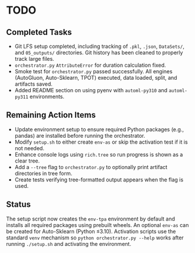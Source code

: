 # TODO

## Completed Tasks

- Git LFS setup completed, including tracking of `.pkl`, `.json`, `DataSets/`, and `05_outputs/` directories. Git history has been cleaned to properly track large files.
- `orchestrator.py` `AttributeError` for duration calculation fixed.
- Smoke test for `orchestrator.py` passed successfully. All engines (AutoGluon, Auto-Sklearn, TPOT) executed, data loaded, split, and artifacts saved.
- Added README section on using pyenv with `automl-py310` and `automl-py311` environments.

## Remaining Action Items

- Update environment setup to ensure required Python packages (e.g., pandas) are installed before running the orchestrator.
- Modify `setup.sh` to either create `env-as` or skip the activation test if it is not needed.
- Enhance console logs using `rich.tree` so run progress is shown as a clear tree.
- Add a `--tree` flag to `orchestrator.py` to optionally print artifact directories in tree form.
- Create tests verifying tree-formatted output appears when the flag is used.

## Status

The setup script now creates the `env-tpa` environment by default and installs all required packages using prebuilt wheels. An optional `env-as` can be created for Auto-Sklearn (Python ≤3.10). Activation scripts use the standard `venv` mechanism so `python orchestrator.py --help` works after running `./setup.sh` and activating the environment.

